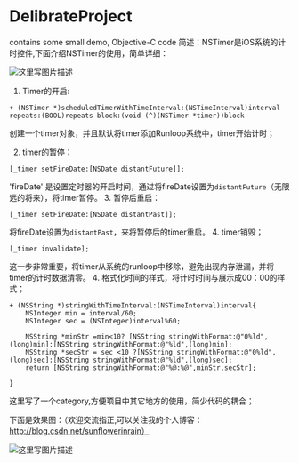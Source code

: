 # DelibrateProject
contains some small demo, Objective-C code
简述：NSTimer是iOS系统的计时控件,下面介绍NSTimer的使用，简单详细：

![这里写图片描述](http://img.blog.csdn.net/20170714175504342?watermark/2/text/aHR0cDovL2Jsb2cuY3Nkbi5uZXQvU3VuRmxvd2VySW5SYWlu/font/5a6L5L2T/fontsize/400/fill/I0JBQkFCMA==/dissolve/70/gravity/SouthEast)

  1. Timer的开启:
```
+ (NSTimer *)scheduledTimerWithTimeInterval:(NSTimeInterval)interval repeats:(BOOL)repeats block:(void (^)(NSTimer *timer))block 
```
创建一个timer对象，并且默认将timer添加Runloop系统中，timer开始计时；

2.  timer的暂停；
```
[_timer setFireDate:[NSDate distantFuture]];
```
'fireDate' 是设置定时器的开启时间，通过将fireDate设置为`distantFuture`（无限远的将来），将timer暂停。
3. 暂停后重启：

```
[_timer setFireDate:[NSDate distantPast]];
```
将fireDate设置为`distantPast`，来将暂停后的timer重启。
4. timer销毁；

```
[_timer invalidate];
```
这一步非常重要，将timer从系统的runloop中移除，避免出现内存泄漏，并将timer的计时数据清零。
4.  格式化时间的样式，将计时时间与展示成00：00的样式；

```
+ (NSString *)stringWithTimeInterval:(NSTimeInterval)interval{
    NSInteger min = interval/60;
    NSInteger sec = (NSInteger)interval%60;
    
    NSString *minStr =min<10? [NSString stringWithFormat:@"0%ld",(long)min]:[NSString stringWithFormat:@"%ld",(long)min];
    NSString *secStr = sec <10 ?[NSString stringWithFormat:@"0%ld",(long)sec]:[NSString stringWithFormat:@"%ld",(long)sec];
    return [NSString stringWithFormat:@"%@:%@",minStr,secStr];
    
}
```
这里写了一个category,方便项目中其它地方的使用，简少代码的耦合；

下面是效果图：（欢迎交流指正,可以关注我的个人博客：http://blog.csdn.net/sunflowerinrain）

![这里写图片描述](http://img.blog.csdn.net/20170717133938955?watermark/2/text/aHR0cDovL2Jsb2cuY3Nkbi5uZXQvU3VuRmxvd2VySW5SYWlu/font/5a6L5L2T/fontsize/400/fill/I0JBQkFCMA==/dissolve/70/gravity/SouthEast)



